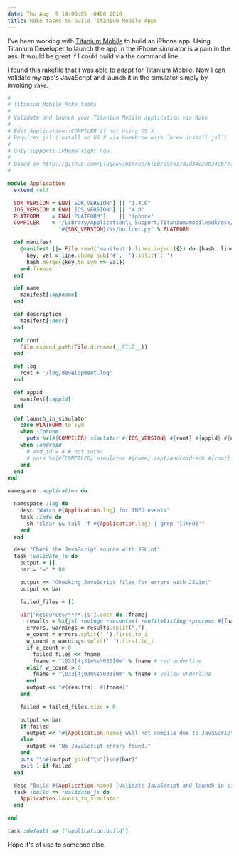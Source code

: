 ```yaml
---
date: Thu Aug  5 14:08:05 -0400 2010
title: Rake tasks to build Titanium Mobile Apps
---
```


I've been working with [Titanium Mobile](http://www.appcelerator.com/)
to build an iPhone app. Using Titanium Developer to launch
the app in the iPhone simulator is a pain in the ass. It
would be great if I could build via the command line.

I found [this rakefile](http://github.com/plugawy/mikrob/blob/a9e617d2d34e2d634cb7ea2a53059d8938dede0e/Rakefile)
that I was able to adapt for Titanium Mobile. Now I can
validate my app's JavaScript and launch it in the simulator
simply by invoking `rake`.

```ruby
#
# Titanium Mobile Rake tasks
#
# Validate and launch your Titanium Mobile application via Rake
#
# Edit Application::COMPILER if not using OS X
# Requires jsl (install on OS X via homebrew with `brew install jsl`)
#
# Only supports iPhone right now.
#
# Based on http://github.com/plugawy/mikrob/blob/a9e617d2d34e2d634cb7ea2a53059d8938dede0e/Rakefile
#

module Application
  extend self

  SDK_VERSION = ENV['SDK_VERSION'] || "1.4.0"
  IOS_VERSION = ENV['IOS_VERSION'] || "4.0"
  PLATFORM    = ENV['PLATFORM']    || 'iphone'
  COMPILER    = "/Library/Application\\ Support/Titanium/mobilesdk/osx/" +
                "#{SDK_VERSION}/%s/builder.py" % PLATFORM

  def manifest
    @manifest ||= File.read('manifest').lines.inject({}) do |hash, line|
      key, val = line.chomp.sub('#', '').split(': ')
      hash.merge({key.to_sym => val})
    end.freeze
  end

  def name
    manifest[:appname]
  end

  def description
    manifest[:desc]
  end

  def root
    File.expand_path(File.dirname(__FILE__))
  end

  def log
    root + '/log/development.log'
  end

  def appid
    manifest[:appid]
  end

  def launch_in_simulator
    case PLATFORM.to_sym
    when :iphone
      puts %x{#{COMPILER} simulator #{IOS_VERSION} #{root} #{appid} #{name} 1>> #{log} 2>> #{log} &}
    when :android
      # avd_id = 4 # not sure?
      # puts %x{#{COMPILER} simulator #{name} /opt/android-sdk #{root} #{appid} #{avd_id} 1>> #{log} 2>> #{log} &}
    end
  end
end

namespace :application do

  namespace :log do
    desc "Watch #{Application.log} for INFO events"
    task :info do
      sh "clear && tail -f #{Application.log} | grep '[INFO]'"
    end
  end

  desc "Check the JavaScript source with JSLint"
  task :validate_js do
    output = []
    bar = "=" * 80

    output << "Checking JavaScript files for errors with JSLint"
    output << bar

    failed_files = []

    Dir['Resources/**/*.js'].each do |fname|
      results = %x{jsl -nologo -nocontext -nofilelisting -process #{fname} | grep err}.chomp
      errors, warnings = results.split(",")
      e_count = errors.split(' ').first.to_i
      w_count = warnings.split(' ').first.to_i
      if e_count > 0
        failed_files << fname
        fname = "\033[4;31m%s\033[0m" % fname # red underline
      elsif w_count > 0
        fname = "\033[4;93m%s\033[0m" % fname # yellow underline
      end
      output << "#{results}: #{fname}"
    end

    failed = failed_files.size > 0

    output << bar
    if failed
      output << "#{Application.name} will not compile due to JavaScript errors."
    else
      output << "No JavaScript errors found."
    end
    puts "\n#{output.join("\n")}\n#{bar}"
    exit 1 if failed
  end

  desc "Build #{Application.name} (validate JavaScript and launch in simulator)"
  task :build => :validate_js do
    Application.launch_in_simulator
  end

end

task :default => ['application:build']
```

Hope it's of use to someone else.
